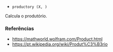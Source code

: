 - `productory (X, )`

Calcula o produtório.

### Referências

- https://mathworld.wolfram.com/Product.html
- https://pt.wikipedia.org/wiki/Produt%C3%B3rio
